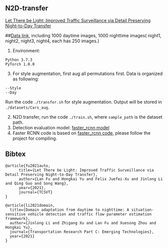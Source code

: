 ## N2D-transfer
[Let There be Light: Improved Traffic Surveillance via Detail Preserving Night-to-Day Transfer](https://ieeexplore.ieee.org/stamp/stamp.jsp?arnumber=9435348)

##[Data link](https://drive.google.com/drive/folders/1GQYFej223oaaXycFpYryVM4TrNUIwvZ9?usp=sharing), including 1000 daytime images, 1000 nighttime images(
night1, night2, night3, night4, each has 250 images.)

1. Environment:
  ```shell
  Python 3.7.3
  PyTorch 1.0.0
  ```
3. For style augmentation, first aug all permutations first. Data is organized as following:

```shell
--Style
--Day
```
Run the code `./transfer.sh` for style augmentation. Output will be stored in `./datasets/Cars_aug`.

2. N2D transfer, run the code `./train.sh`, where `sample_path` is the dataset path.
3. Detection evaluation model: [faster_rcnn model](https://drive.google.com/file/d/1Do17QzaR4G55n51qF68qLtikGVcn7AG3/view?usp=sharing)
4. Faster RCNN code is based on [faster_rcnn code](https://github.com/jwyang/faster-rcnn.pytorch/tree/pytorch-1.0), please follow the project for compiling.


## Bibtex
```
@article{fu2021auto,
      title={Let There be Light: Improved Traffic Surveillance via Detail Preserving Night-to-Day Transfer}, 
      author={Lan Fu and Hongkai Yu and Felix Juefei-Xu and Jinlong Li and Qing Guo and Song Wang},
      year={2021},
      journal={TCSVT}
}

@article{li2021domain,
  title={Domain adaptation from daytime to nighttime: A situation-sensitive vehicle detection and traffic flow parameter estimation framework},
  author={Jinlong Li and Zhigang Xu and Lan Fu and Xuesong Zhou and Hongkai Yu},
  journal={Transportation Research Part C: Emerging Technologies},
  year={2021}
}
```
